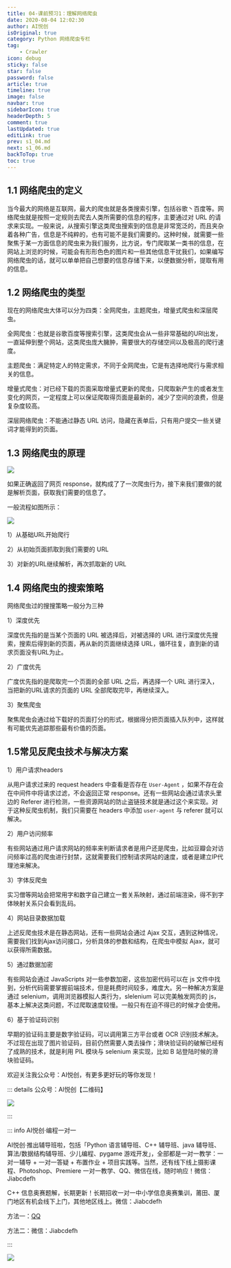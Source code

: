 ```yaml
---
title: 04-课前预习1：理解网络爬虫
date: 2020-08-04 12:02:30
author: AI悦创
isOriginal: true
category: Python 网络爬虫专栏
tag:
    - Crawler
icon: debug
sticky: false
star: false
password: false
article: true
timeline: true
image: false
navbar: true
sidebarIcon: true
headerDepth: 5
comment: true
lastUpdated: true
editLink: true
prev: s1_04.md
next: s1_06.md
backToTop: true
toc: true
---
```


## 1.1 网络爬虫的定义

当今最大的网络是互联网，最大的爬虫就是各类搜索引擎，包括谷歌丶百度等。网络爬虫就是按照一定规则去爬去人类所需要的信息的程序，主要通过对 URL 的请求来实现。一般来说，从搜索引擎这类爬虫搜索到的信息是非常宽泛的，而且夹杂着各种广告，信息是不纯粹的，也有可能不是我们需要的。这种时候，就需要一些聚焦于某一方面信息的爬虫来为我们服务，比方说，专门爬取某一类书的信息，在网站上浏览的时候，可能会有形形色色的图片和一些其他信息干扰我们，如果编写网络爬虫的话，就可以单单把自己想要的信息存储下来，以便数据分析，提取有用的信息。

## 1.2 网络爬虫的类型

现在的网络爬虫大体可以分为四类：全网爬虫，主题爬虫，增量式爬虫和深层爬虫。

全网爬虫：也就是谷歌百度等搜索引擎，这类爬虫会从一些非常基础的URl出发，一直延伸到整个网站，这类爬虫庞大臃肿，需要很大的存储空间以及极高的爬行速度。

主题爬虫：满足特定人的特定需求，不同于全网爬虫，它是有选择地爬行与需求相关的信息。

增量式爬虫：对已经下载的页面采取增量式更新的爬虫，只爬取新产生的或者发生变化的网页，一定程度上可以保证爬取得页面是最新的，减少了空间的浪费，但是复杂度较高。

深层网络爬虫：不能通过静态 URL 访问，隐藏在表单后，只有用户提交一些关键词才能得到的页面。

## 1.3 网络爬虫的原理

![](./s1_05.assets/1596514058635-e2da370b-e4e0-4f38-a522-c08e471f16f4.png)

如果正确返回了网页 response，就构成了了一次爬虫行为，接下来我们要做的就是解析页面，获取我们需要的信息了。

一般流程如图所示：

![](./s1_05.assets/1596514058626-0ce8cc04-4533-4ffb-b390-2777edd9c428.png)

1）从基础URL开始爬行

2）从初始页面抓取到我们需要的 URL

3）对新的URL继续解析，再次抓取新的 URL

## 1.4 网络爬虫的搜索策略

网络爬虫过的搜搜策略一般分为三种

1）深度优先

深度优先指的是当某个页面的 URL 被选择后，对被选择的 URL 进行深度优先搜索，搜索后得到新的页面，再从新的页面继续选择  URL，循环往复，直到新的请求页面没有URL为止。

2）广度优先

广度优先指的是爬取完一个页面的全部 URL 之后，再选择一个 URL 进行深入，当把新的URL请求的页面的 URL 全部爬取完毕，再继续深入。

3）聚焦爬虫

聚焦爬虫会通过给下载好的页面打分的形式，根据得分把页面插入队列中，这样就有可能优先追踪那些最有价值的页面。

## 1.5常见反爬虫技术与解决方案

1）用户请求headers

从用户请求过来的 request headers 中查看是否存在 `User-Agent` ，如果不存在会在中间件中将请求过滤，不会返回正常 response。还有一些网站会通过请求头里边的 Referer 进行检测，一些资源网站的防止盗链技术就是通过这个来实现。对于这种反爬虫机制，我们只需要在 headers 中添加 `user-agent` 与 referer 就可以解决。

2）用户访问频率

有些网站通过用户请求网站的频率来判断请求者是用户还是爬虫，比如豆瓣会对访问频率过高的爬虫进行封禁，这就需要我们控制请求网站的速度，或者是建立IP代理池来解决。

3）字体反爬虫

实习僧等网站会把常用字和数字自己建立一套关系映射，通过前端渲染，得不到字体映射关系只会看到乱码。

4）网站目录数据加载

上述反爬虫技术是在静态网站，还有一些网站会通过 Ajax 交互，遇到这种情况，需要我们找到Ajax访问接口，分析具体的参数和结构，在爬虫中模拟 Ajax，就可以获得所需数据。

5）通过数据加密

有些网站会通过 JavaScripts 对一些参数加密，这些加密代码可以在 js 文件中找到，分析代码需要掌握前端技术，但是耗费时间较多，难度大。另一种解决方案是通过 selenium，调用浏览器模拟人类行为，slelenium 可以完美触发网页的 js，基本上解决这类问题，不过爬取速度较慢。一般只有在迫不得已的时候才会使用。

6）基于验证码识别

早期的验证码主要是数字验证码，可以调用第三方平台或者 OCR 识别技术解决。不过现在出现了图片验证码，目前仍然需要人类去操作；滑块验证码的破解已经有了成熟的技术，就是利用 PIL 模块与 selenium 来实现，比如 B 站登陆时候的滑块验证码。

欢迎关注我公众号：AI悦创，有更多更好玩的等你发现！

::: details 公众号：AI悦创【二维码】

![](/gzh.jpg)

:::

::: info AI悦创·编程一对一

AI悦创·推出辅导班啦，包括「Python 语言辅导班、C++ 辅导班、java 辅导班、算法/数据结构辅导班、少儿编程、pygame 游戏开发」，全部都是一对一教学：一对一辅导 + 一对一答疑 + 布置作业 + 项目实践等。当然，还有线下线上摄影课程、Photoshop、Premiere 一对一教学、QQ、微信在线，随时响应！微信：Jiabcdefh

C++ 信息奥赛题解，长期更新！长期招收一对一中小学信息奥赛集训，莆田、厦门地区有机会线下上门，其他地区线上。微信：Jiabcdefh

方法一：[QQ](http://wpa.qq.com/msgrd?v=3&uin=1432803776&site=qq&menu=yes)

方法二：微信：Jiabcdefh

:::

![](/zsxq.jpg)